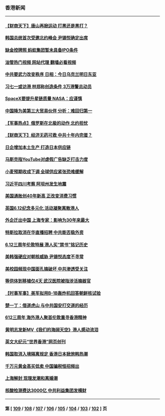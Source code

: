 ### 香港新闻
---
#### [【财商天下】唐山再掀运动 打黑还是黑打？](../../pages/ncid1349362/n13759619.md?06150845) 
#### [韩国总统首次受邀北约峰会 尹锡悦确定出席](../../pages/ncid1349362/n13759570.md?06150845) 
#### [缺金控牌照 蚂蚁集团暂未具备IPO条件](../../pages/ncid1349362/n13759566.md?06150845) 
#### [油管热门视频 网站代理 翻墙必看视频](http://209.222.30.114:81/youtube.html?06150845)
#### [中共要武力改变秩序 日相：今日乌克兰明日东亚](../../pages/ncid1349362/n13759553.md?06150845) 
#### [习七一或访港 林郑称创造条件 3万港警总动员](../../pages/ncid1349362/n13759375.md?06150845) 
#### [SpaceX要提升星链质量 NASA：应谨慎](../../pages/ncid1349362/n13759543.md?06150845) 
#### [中国降为美第三大贸易伙伴 分析：难回归第一](../../pages/ncid1349362/n13759515.md?06150845) 
#### [【军事热点】俄罗斯在北极的动作 北约担忧](../../pages/ncid1349362/n13759124.md?06150845) 
#### [【财商天下】经济无药可救 中共十年内完蛋？](../../pages/ncid1349362/n13758975.md?06150845) 
#### [日企增加本土生产 打造日本供应链](../../pages/ncid1349362/n13758933.md?06150845) 
#### [马斯克指YouTube对虚假广告缺乏打击力度](../../pages/ncid1349362/n13758916.md?06150845) 
#### [小麦预期收成下调 全球供应紧张恐难缓解](../../pages/ncid1349362/n13758908.md?06150845) 
#### [习近平四川考察 阿坝州发生地震](../../pages/ncid1349362/n13758914.md?06150845) 
#### [美国通胀创40年新高 正改变消费习惯](../../pages/ncid1349362/n13758901.md?06150845) 
#### [英国6.12纪念多元化 活动凝聚离散港人](../../pages/ncid1349362/n13758872.md?06150845) 
#### [外企迁出中国 上海专家：影响为30年来最大](../../pages/ncid1349362/n13758317.md?06150845) 
#### [特斯拉取消在华直播招聘 中共能否稳外资](../../pages/ncid1349362/n13758840.md?06150845) 
#### [6.12三周年伦敦特展 港人买“禁书”铭记历史](../../pages/ncid1349362/n13757832.md?06150845) 
#### [美韩强硬应对朝核威胁 尹锡悦态度不寻常](../../pages/ncid1349362/n13758207.md?06150845) 
#### [美校园频现中国面孔搞破坏 中共渗透受关注](../../pages/ncid1349362/n13758129.md?06150845) 
#### [等供体到移植仅4天 武汉医院被指涉活摘器官](../../pages/ncid1349362/n13758039.md?06150845) 
#### [【时事军事】美军拟用B-1B轰炸机回答朝鲜核试验](../../pages/ncid1349362/n13757943.md?06150845) 
#### [楚一丁：借道虎山 与中共国安打交道的经历](../../pages/ncid1349362/n13757589.md?06150845) 
#### [612三周年 海外港人聚首伦敦重寻香港精神](../../pages/ncid1349362/n13757501.md?06150845) 
#### [黄明志发新MV《我们的海阔天空》港人感动流泪](../../pages/ncid1349362/n13757350.md?06150845) 
#### [英文大纪元“世界香港”网页创刊](../../pages/ncid1349362/n13757254.md?06150845) 
#### [韩国取消入境隔离规定 香港日本掀旅韩热潮](../../pages/ncid1349362/n13757086.md?06150845) 
#### [千万元黄金高买低卖 中国骗税怪招频出](../../pages/ncid1349362/n13757073.md?06150845) 
#### [上海解封 现理发潮和离婚潮](../../pages/ncid1349362/n13757062.md?06150845) 
#### [核酸检测费达3000亿 中共利益集团发横财](../../pages/ncid1349362/n13757046.md?06150845) 

---
#### 第 [ [109](./109.md?06150845) / [108](./108.md?06150845) / [107](./107.md?06150845) / [106](./106.md?06150845) / [105](./105.md?06150845) / [104](./104.md?06150845) / [103](./103.md?06150845) / [102](./102.md?06150845) ] 页
